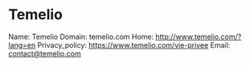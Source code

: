 
# Temelio

Name: Temelio
Domain: temelio.com
Home: http://www.temelio.com/?lang=en
Privacy_policy: https://www.temelio.com/vie-privee
Email: contact@temelio.com
